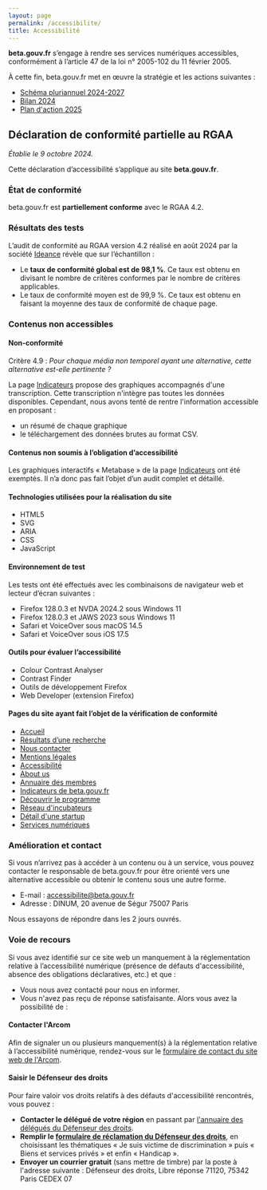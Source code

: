```yaml
---
layout: page
permalink: /accessibilite/
title: Accessibilité
---
```


**beta.gouv.fr** s’engage à rendre ses services numériques accessibles, conformément à l’article 47 de la loi n° 2005-102 du 11 février 2005.

À cette fin, beta.gouv.fr met en œuvre la stratégie et les actions suivantes :
- [Schéma pluriannuel 2024-2027](/accessibilite/schema-pluriannuel)
- [Bilan 2024](/accessibilite/schema-pluriannuel#bilan-2024)
- [Plan d'action 2025](/accessibilite/schema-pluriannuel#plan-2025)

## Déclaration de conformité partielle au RGAA

*Établie le 9 octobre 2024.*

Cette déclaration d’accessibilité s’applique au site **beta.gouv.fr**. 

### État de conformité

beta.gouv.fr est **partiellement conforme** avec le RGAA 4.2. 

### Résultats des tests

L’audit de conformité au RGAA version 4.2 réalisé en août 2024 par la société [Ideance](https://ideance.net/fr/) révèle que sur l’échantillon :
- Le **taux de conformité global est de 98,1 %**. Ce taux est obtenu en divisant le nombre de critères conformes par le nombre de critères applicables.
- Le taux de conformité moyen est de 99,9 %. Ce taux est obtenu en faisant la moyenne des taux de conformité de chaque page.

### Contenus non accessibles

#### Non-conformité

Critère 4.9 : *Pour chaque média non temporel ayant une alternative, cette alternative est-elle pertinente ?*


La page [Indicateurs](/stats) propose des graphiques accompagnés d'une transcription. Cette transcription n'intègre pas toutes les données disponibles. Cependant, nous avons tenté de rentre l'information accessible en proposant : 
- un résumé de chaque graphique
- le téléchargement des données brutes au format CSV.

#### Contenus non soumis à l’obligation d’accessibilité

Les graphiques interactifs « Metabase » de la page [Indicateurs](/stats) ont été exemptés. Il n’a donc pas fait l’objet d’un audit complet et détaillé.

#### Technologies utilisées pour la réalisation du site

- HTML5
- SVG
- ARIA
- CSS
- JavaScript

#### Environnement de test

Les tests ont été effectués avec les combinaisons de navigateur web et lecteur d’écran suivantes :
- Firefox 128.0.3 et NVDA 2024.2 sous Windows 11
- Firefox 128.0.3 et JAWS 2023 sous Windows 11
- Safari et VoiceOver sous macOS 14.5
- Safari et VoiceOver sous iOS 17.5

#### Outils pour évaluer l’accessibilité

- Colour Contrast Analyser
- Contrast Finder
- Outils de développement Firefox
- Web Developer (extension Firefox)

#### Pages du site ayant fait l’objet de la vérification de conformité

- [Accueil](/)
- [Résultats d’une recherche](/recherche?q=public)
- [Nous contacter](/contact)
- [Mentions légales](/apropos)
- [Accessibilité](/accessibilite)
- [About us](/en/)
- [Annuaire des membres](/communaute/annuaire)
- [Indicateurs de beta.gouv.fr](/stats/)
- [Découvrir le programme](/approche/)
- [Réseau d'incubateurs](/incubateurs/)
- [Détail d'une startup](/startups/signalement.html)
- [Services numériques](/realisations/)

### Amélioration et contact

Si vous n’arrivez pas à accéder à un contenu ou à un service, vous pouvez contacter le responsable de beta.gouv.fr pour être orienté vers une alternative accessible ou obtenir le contenu sous une autre forme.

- E-mail : [accessibilite@beta.gouv.fr](mailto:accessibilite@beta.gouv.fr)
- Adresse : DINUM, 20 avenue de Ségur 75007 Paris

Nous essayons de répondre dans les 2 jours ouvrés.

### Voie de recours

Si vous avez identifié sur ce site web un manquement à la réglementation relative à l’accessibilité numérique (présence de défauts d'accessibilité, absence des obligations déclaratives, etc.) et que : 
- Vous nous avez contacté pour nous en informer.
- Vous n'avez pas reçu de réponse satisfaisante.
Alors vous avez la possibilité de :

#### Contacter l'Arcom

Afin de signaler un ou plusieurs manquement(s) à la réglementation relative à l’accessibilité numérique, rendez-vous sur le [formulaire de contact du site web de l'Arcom](https://www.arcom.fr/contact).

#### Saisir le Défenseur des droits

Pour faire valoir vos droits relatifs à des défauts d'accessibilité rencontrés, vous pouvez :
- **Contacter le délégué de votre région** en passant par [l'annuaire des délégués du Défenseur des droits](https://www.defenseurdesdroits.fr/carte-des-delegues).
- **Remplir le [formulaire de réclamation du Défenseur des droits](https://formulaire.defenseurdesdroits.fr/formulaire_saisine/)**, en choisissant les thématiques « Je suis victime de discrimination » puis « Biens et services privés » et enfin « Handicap ».
- **Envoyer un courrier gratuit** (sans mettre de timbre) par la poste à l'adresse suivante :
Défenseur des droits, Libre réponse 71120, 75342 Paris CEDEX 07
